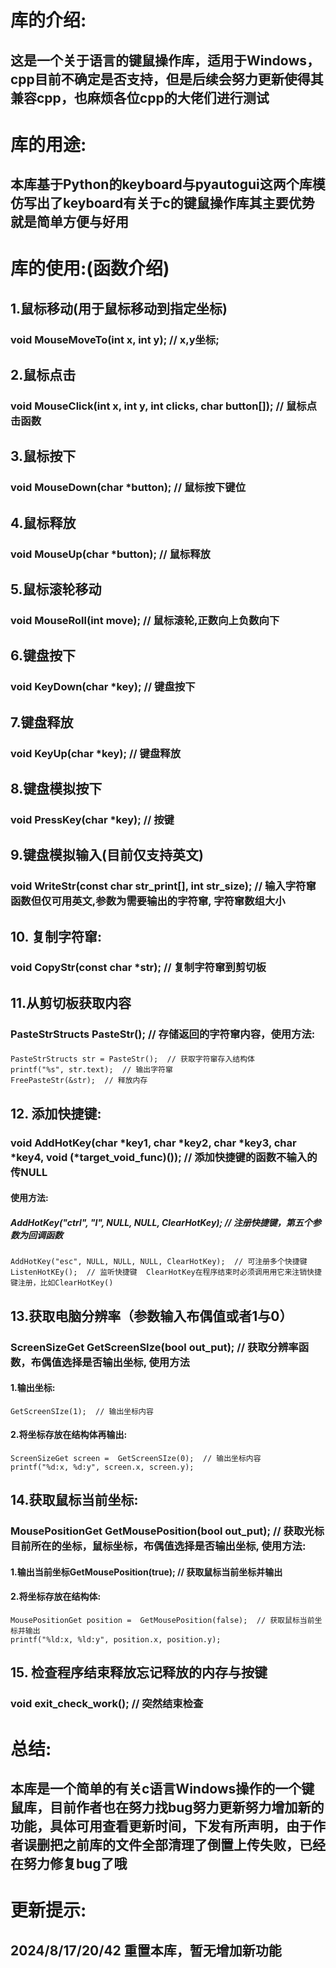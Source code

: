 # 库的介绍:
## 这是一个关于语言的键鼠操作库，适用于Windows，cpp目前不确定是否支持，但是后续会努力更新使得其兼容cpp，也麻烦各位cpp的大佬们进行测试

# 库的用途: 
## 本库基于Python的keyboard与pyautogui这两个库模仿写出了keyboard有关于c的键鼠操作库其主要优势就是简单方便与好用
# 库的使用:(函数介绍)

## 1.鼠标移动(用于鼠标移动到指定坐标)
### void MouseMoveTo(int x, int y);  // x,y坐标;

## 2.鼠标点击
### void MouseClick(int x, int y, int clicks, char button[]);  // 鼠标点击函数

## 3.鼠标按下
### void MouseDown(char *button);  // 鼠标按下键位

## 4.鼠标释放
### void MouseUp(char *button);  // 鼠标释放

## 5.鼠标滚轮移动
### void MouseRoll(int move);  // 鼠标滚轮,正数向上负数向下

## 6.键盘按下
### void KeyDown(char *key);  // 键盘按下

## 7.键盘释放
### void KeyUp(char *key);  // 键盘释放

## 8.键盘模拟按下
### void PressKey(char *key); // 按键

## 9.键盘模拟输入(目前仅支持英文)
### void WriteStr(const char str_print[], int str_size); // 输入字符窜函数但仅可用英文,参数为需要输出的字符窜, 字符窜数组大小

## 10. 复制字符窜:
### void CopyStr(const char *str);  // 复制字符窜到剪切板

## 11.从剪切板获取内容
### PasteStrStructs PasteStr();  // 存储返回的字符窜内容，使用方法:
#### 
	PasteStrStructs str = PasteStr();  // 获取字符窜存入结构体
    printf("%s", str.text);  // 输出字符窜
    FreePasteStr(&str);  // 释放内存

## 12. 添加快捷键:
### void AddHotKey(char *key1, char *key2, char *key3, char *key4, void (*target_void_func)());  // 添加快捷键的函数不输入的传NULL
#### 使用方法:
#####     AddHotKey("ctrl", "l", NULL, NULL, ClearHotKey);  // 注册快捷键，第五个参数为回调函数
    AddHotKey("esc", NULL, NULL, NULL, ClearHotKey);  // 可注册多个快捷键
    ListenHotKEy();  // 监听快捷键  ClearHotKey在程序结束时必须调用用它来注销快捷键注册，比如ClearHotKey()
	
## 13.获取电脑分辨率（参数输入布偶值或者1与0）
### ScreenSizeGet GetScreenSIze(bool out_put);  // 获取分辨率函数，布偶值选择是否输出坐标, 使用方法
#### 1.输出坐标:    
	GetScreenSIze(1);  // 输出坐标内容
#### 2.将坐标存放在结构体再输出:    
	ScreenSizeGet screen =  GetScreenSIze(0);  // 输出坐标内容
    printf("%d:x, %d:y", screen.x, screen.y);
	
## 14.获取鼠标当前坐标:
### MousePositionGet GetMousePosition(bool out_put);  // 获取光标目前所在的坐标，鼠标坐标，布偶值选择是否输出坐标, 使用方法:
#### 1.输出当前坐标GetMousePosition(true);  // 获取鼠标当前坐标并输出
#### 2.将坐标存放在结构体:
	MousePositionGet position =  GetMousePosition(false);  // 获取鼠标当前坐标并输出
    printf("%ld:x, %ld:y", position.x, position.y);
	
## 15. 检查程序结束释放忘记释放的内存与按键

### void exit_check_work();  // 突然结束检查

# 总结:
## 本库是一个简单的有关c语言Windows操作的一个键鼠库，目前作者也在努力找bug努力更新努力增加新的功能，具体可用查看更新时间，下发有所声明，由于作者误删把之前库的文件全部清理了倒置上传失败，已经在努力修复bug了哦

# 更新提示:
## 2024/8/17/20/42 重置本库，暂无增加新功能